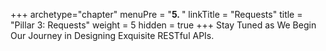 +++
archetype="chapter"
menuPre = "<b>5. </b>"
linkTitle = "Requests"
title = "Pillar 3: Requests"
weight = 5
hidden = true
+++
Stay Tuned as We Begin Our Journey in Designing Exquisite RESTful APIs.

